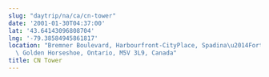 ```yaml
---
slug: "daytrip/na/ca/cn-tower"
date: '2001-01-30T04:37:00'
lat: '43.64143096808704'
lng: '-79.38584945861817'
location: "Bremner Boulevard, Harbourfront-CityPlace, Spadina\u2014Fort York, Toronto,\
  \ Golden Horseshoe, Ontario, M5V 3L9, Canada"
title: CN Tower
---
```




